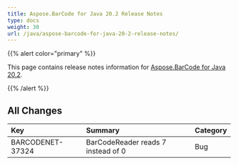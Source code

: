 ```yaml
---
title: Aspose.BarCode for Java 20.2 Release Notes
type: docs
weight: 30
url: /java/aspose-barcode-for-java-20-2-release-notes/
---
```


{{% alert color="primary" %}} 

This page contains release notes information for [Aspose.BarCode for Java 20.2](https://downloads.aspose.com/barcode/java/new-releases/aspose.barcode-for-java-20.2/).

{{% /alert %}} 
## **All Changes**

|**Key**|**Summary**|**Category**|
| :- | :- | :- |
|BARCODENET-37324|BarCodeReader reads 7 instead of 0 |Bug|

